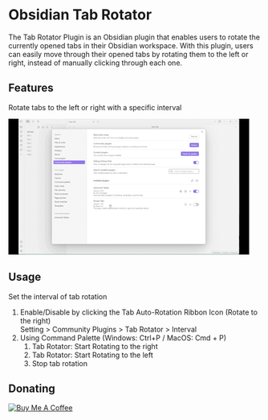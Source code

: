 # Obsidian Tab Rotator

The Tab Rotator Plugin is an Obsidian plugin that enables users to rotate the currently opened tabs in their Obsidian workspace. With this plugin, users can easily move through their opened tabs by rotating them to the left or right, instead of manually clicking through each one.

## Features
Rotate tabs to the left or right with a specific interval

![Example](example.gif)

## Usage
Set the interval of tab rotation

<ol>
  <li>Enable/Disable by clicking the Tab Auto-Rotation Ribbon Icon (Rotate to the right)</li>
  Setting > Community Plugins > Tab Rotator > Interval 

  <li> Using Command Palette (Windows: Ctrl+P / MacOS: Cmd + P)
    <ol>
      <li>Tab Rotator: Start Rotating to the right</li>
      <li>Tab Rotator: Start Rotating to the left </li>
      <li>Stop tab rotation </li>
    </ol>
  </li>
</ol>


## Donating
<a href="https://www.buymeacoffee.com/steven.jin" target="_blank"><img src="https://cdn.buymeacoffee.com/buttons/v2/default-red.png" alt="Buy Me A Coffee" style="height: 40px !important;width: 160px !important;" ></a>